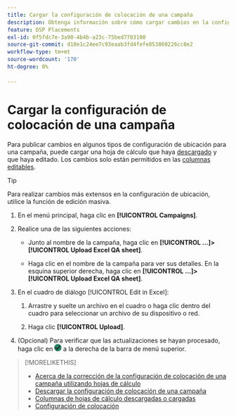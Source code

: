 ```yaml
---
title: Cargar la configuración de colocación de una campaña
description: Obtenga información sobre cómo cargar cambios en la configuración de colocación clave para una campaña mediante hojas de cálculo de control de calidad de Excel.
feature: DSP Placements
exl-id: 0f5fdc7e-3a90-4b4b-a23c-75bed7703100
source-git-commit: d10e1c24ee7c93eaab3fd4fefe853860226cc8e2
workflow-type: tm+mt
source-wordcount: '170'
ht-degree: 0%

---
```


# Cargar la configuración de colocación de una campaña

Para publicar cambios en algunos tipos de configuración de ubicación para una campaña, puede cargar una hoja de cálculo que haya [descargado](qa-sheet-download.md) y que haya editado. Los cambios solo están permitidos en las [columnas editables](qa-sheet-columns.md).

>[!TIP]
>
>Para realizar cambios más extensos en la configuración de ubicación, utilice la función de edición masiva.<!-- add link once we have help on it -->

1. En el menú principal, haga clic en **[!UICONTROL Campaigns]**.

1. Realice una de las siguientes acciones:

   * Junto al nombre de la campaña, haga clic en **[!UICONTROL ...]>[!UICONTROL Upload Excel QA sheet]**.

   * Haga clic en el nombre de la campaña para ver sus detalles. En la esquina superior derecha, haga clic en **[!UICONTROL ...]>[!UICONTROL Upload Excel QA sheet]**.

1. En el cuadro de diálogo [!UICONTROL Edit in Excel]:

   1. Arrastre y suelte un archivo en el cuadro o haga clic dentro del cuadro para seleccionar un archivo de su dispositivo o red.

   1. Haga clic **[!UICONTROL Upload]**.

1. (Opcional) Para verificar que las actualizaciones se hayan procesado, haga clic en ![Trabajos](/help/dsp/assets/downloads.png) a la derecha de la barra de menú superior.

>[!MORELIKETHIS]
>
>* [Acerca de la corrección de la configuración de colocación de una campaña utilizando hojas de cálculo](qa-about.md)
>* [Descargar la configuración de colocación de una campaña](qa-sheet-download.md)
>* [Columnas de hojas de cálculo descargadas o cargadas](qa-sheet-columns.md)
>* [Configuración de colocación](/help/dsp/campaign-management/placements/placement-settings.md)

